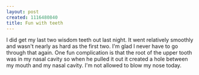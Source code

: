 ```yaml
--- 
layout: post
created: 1116480840
title: Fun with teeth
---
```

I did get my last two wisdom teeth out last night.  It went relatively smoothly and wasn't nearly as hard as the first two.  I'm glad I never have to go through that again.  One fun complication is that the root of the upper tooth was in my nasal cavity so when he pulled it out it created a hole between my mouth and my nasal cavity. I'm not allowed to blow my nose today.
